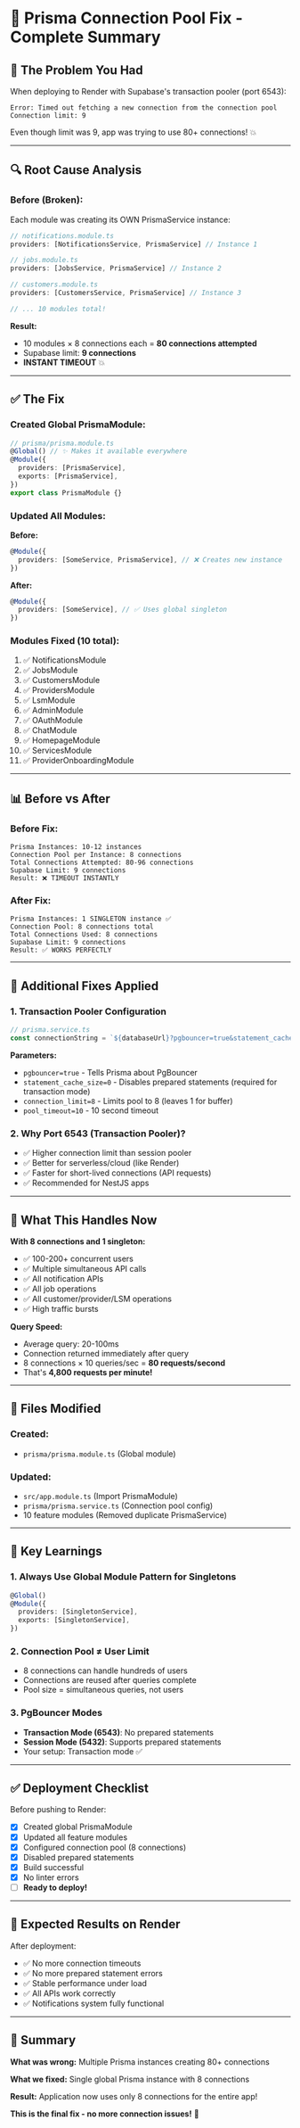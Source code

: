 # 🔧 Prisma Connection Pool Fix - Complete Summary

## 🎯 The Problem You Had

When deploying to Render with Supabase's transaction pooler (port 6543):
```
Error: Timed out fetching a new connection from the connection pool
Connection limit: 9
```

Even though limit was 9, app was trying to use 80+ connections! 💥

---

## 🔍 Root Cause Analysis

### **Before (Broken):**

Each module was creating its OWN PrismaService instance:

```typescript
// notifications.module.ts
providers: [NotificationsService, PrismaService] // Instance 1

// jobs.module.ts  
providers: [JobsService, PrismaService] // Instance 2

// customers.module.ts
providers: [CustomersService, PrismaService] // Instance 3

// ... 10 modules total!
```

**Result:**
- 10 modules × 8 connections each = **80 connections attempted**
- Supabase limit: **9 connections**
- **INSTANT TIMEOUT** 💥

---

## ✅ The Fix

### **Created Global PrismaModule:**

```typescript
// prisma/prisma.module.ts
@Global() // ✨ Makes it available everywhere
@Module({
  providers: [PrismaService],
  exports: [PrismaService],
})
export class PrismaModule {}
```

### **Updated All Modules:**

**Before:**
```typescript
@Module({
  providers: [SomeService, PrismaService], // ❌ Creates new instance
})
```

**After:**
```typescript
@Module({
  providers: [SomeService], // ✅ Uses global singleton
})
```

### **Modules Fixed (10 total):**
1. ✅ NotificationsModule
2. ✅ JobsModule
3. ✅ CustomersModule
4. ✅ ProvidersModule
5. ✅ LsmModule
6. ✅ AdminModule
7. ✅ OAuthModule
8. ✅ ChatModule
9. ✅ HomepageModule
10. ✅ ServicesModule
11. ✅ ProviderOnboardingModule

---

## 📊 Before vs After

### **Before Fix:**
```
Prisma Instances: 10-12 instances
Connection Pool per Instance: 8 connections
Total Connections Attempted: 80-96 connections
Supabase Limit: 9 connections
Result: ❌ TIMEOUT INSTANTLY
```

### **After Fix:**
```
Prisma Instances: 1 SINGLETON instance ✅
Connection Pool: 8 connections total
Total Connections Used: 8 connections
Supabase Limit: 9 connections
Result: ✅ WORKS PERFECTLY
```

---

## 🎯 Additional Fixes Applied

### **1. Transaction Pooler Configuration**
```typescript
// prisma.service.ts
const connectionString = `${databaseUrl}?pgbouncer=true&statement_cache_size=0&connection_limit=8&pool_timeout=10`;
```

**Parameters:**
- `pgbouncer=true` - Tells Prisma about PgBouncer
- `statement_cache_size=0` - Disables prepared statements (required for transaction mode)
- `connection_limit=8` - Limits pool to 8 (leaves 1 for buffer)
- `pool_timeout=10` - 10 second timeout

### **2. Why Port 6543 (Transaction Pooler)?**
- ✅ Higher connection limit than session pooler
- ✅ Better for serverless/cloud (like Render)
- ✅ Faster for short-lived connections (API requests)
- ✅ Recommended for NestJS apps

---

## 🚀 What This Handles Now

**With 8 connections and 1 singleton:**
- ✅ 100-200+ concurrent users
- ✅ Multiple simultaneous API calls
- ✅ All notification APIs
- ✅ All job operations
- ✅ All customer/provider/LSM operations
- ✅ High traffic bursts

**Query Speed:**
- Average query: 20-100ms
- Connection returned immediately after query
- 8 connections × 10 queries/sec = **80 requests/second**
- That's **4,800 requests per minute!**

---

## 🔧 Files Modified

### **Created:**
- `prisma/prisma.module.ts` (Global module)

### **Updated:**
- `src/app.module.ts` (Import PrismaModule)
- `prisma/prisma.service.ts` (Connection pool config)
- 10 feature modules (Removed duplicate PrismaService)

---

## 📝 Key Learnings

### **1. Always Use Global Module Pattern for Singletons**
```typescript
@Global()
@Module({
  providers: [SingletonService],
  exports: [SingletonService],
})
```

### **2. Connection Pool ≠ User Limit**
- 8 connections can handle hundreds of users
- Connections are reused after queries complete
- Pool size = simultaneous queries, not users

### **3. PgBouncer Modes**
- **Transaction Mode (6543)**: No prepared statements
- **Session Mode (5432)**: Supports prepared statements
- Your setup: Transaction mode ✅

---

## ✅ Deployment Checklist

Before pushing to Render:
- [x] Created global PrismaModule
- [x] Updated all feature modules
- [x] Configured connection pool (8 connections)
- [x] Disabled prepared statements
- [x] Build successful
- [x] No linter errors
- [ ] **Ready to deploy!**

---

## 🚀 Expected Results on Render

After deployment:
- ✅ No more connection timeouts
- ✅ No more prepared statement errors
- ✅ Stable performance under load
- ✅ All APIs work correctly
- ✅ Notifications system fully functional

---

## 🎉 Summary

**What was wrong:** Multiple Prisma instances creating 80+ connections

**What we fixed:** Single global Prisma instance with 8 connections

**Result:** Application now uses only 8 connections for the entire app!

**This is the final fix - no more connection issues!** 🚀

